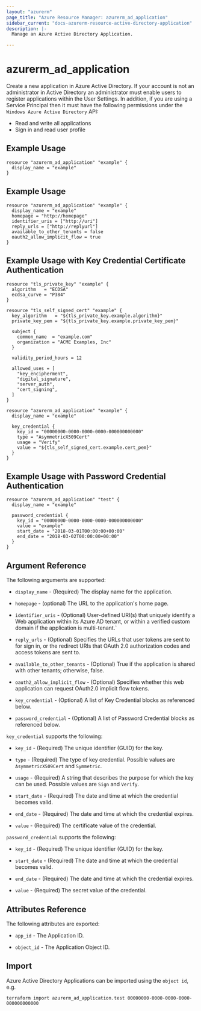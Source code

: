 ```yaml
---
layout: "azurerm"
page_title: "Azure Resource Manager: azurerm_ad_application"
sidebar_current: "docs-azurerm-resource-active-directory-application"
description: |-
  Manage an Azure Active Directory Application.

---
```


# azurerm_ad_application

Create a new application in Azure Active Directory. If your account is not an administrator in Active Directory an administrator must enable users to register applications within the User Settings. In addition, if you are using a Service Principal then it must have the following permissions under the `Windows Azure Active Directory` API:

* Read and write all applications
* Sign in and read user profile

## Example Usage

```hcl
resource "azurerm_ad_application" "example" {
  display_name = "example"
}
```

## Example Usage

```hcl
resource "azurerm_ad_application" "example" {
  display_name = "example"
  homepage = "http://homepage"
  identifier_uris = ["http://uri"]
  reply_urls = ["http://replyurl"]
  available_to_other_tenants = false
  oauth2_allow_implicit_flow = true
}
```

## Example Usage with Key Credential Certificate Authentication

```hcl
resource "tls_private_key" "example" {
  algorithm   = "ECDSA"
  ecdsa_curve = "P384"
}

resource "tls_self_signed_cert" "example" {
  key_algorithm   = "${tls_private_key.example.algorithm}"
  private_key_pem = "${tls_private_key.example.private_key_pem}"

  subject {
    common_name  = "example.com"
    organization = "ACME Examples, Inc"
  }

  validity_period_hours = 12

  allowed_uses = [
    "key_encipherment",
    "digital_signature",
    "server_auth",
    "cert_signing",
  ]
}

resource "azurerm_ad_application" "example" {
  display_name = "example"

  key_credential {
    key_id = "00000000-0000-0000-0000-000000000000"
    type = "AsymmetricX509Cert"
    usage = "Verify"
    value = "${tls_self_signed_cert.example.cert_pem}"
  }
}
```

## Example Usage with Password Credential Authentication

```hcl
resource "azurerm_ad_application" "test" {
  display_name = "example"

  password_credential {
    key_id = "00000000-0000-0000-0000-000000000000"
    value = "example"
    start_date = "2018-03-01T00:00:00+00:00"
    end_date = "2018-03-02T00:00:00+00:00"
  }
}
```

## Argument Reference

The following arguments are supported:

* `display_name` - (Required) The display name for the application.

* `homepage` - (optional) The URL to the application's home page.

* `identifier_uris` - (Optional) User-defined URI(s) that uniquely identify a Web application within its Azure AD tenant, or within a verified custom domain if the application is multi-tenant.`

* `reply_urls` - (Optional) Specifies the URLs that user tokens are sent to for sign in, or the redirect URIs that OAuth 2.0 authorization codes and access tokens are sent to.

* `available_to_other_tenants` - (Optional) True if the application is shared with other tenants; otherwise, false.

* `oauth2_allow_implicit_flow` - (Optional) Specifies whether this web application can request OAuth2.0 implicit flow tokens.

* `key_credential` - (Optional) A list of Key Credential blocks as referenced below.

* `password_credential` - (Optional) A list of Password Credential blocks as referenced below.

`key_credential` supports the following:

* `key_id` - (Required) The unique identifier (GUID) for the key.

* `type` - (Required) The type of key credential. Possible values are `AsymmetricX509Cert` and `Symmetric`.

* `usage` - (Required) A string that describes the purpose for which the key can be used. Possible values are `Sign` and `Verify`.

* `start_date` - (Required) The date and time at which the credential becomes valid.

* `end_date` - (Required) The date and time at which the credential expires.

* `value` - (Required) The certificate value of the credential.

`password_credential` supports the following:

* `key_id` - (Required) The unique identifier (GUID) for the key.

* `start_date` - (Required) The date and time at which the credential becomes valid.

* `end_date` - (Required) The date and time at which the credential expires.

* `value` - (Required) The secret value of the credential.

## Attributes Reference

The following attributes are exported:

* `app_id` - The Application ID.

* `object_id` - The Application Object ID.

## Import

Azure Active Directory Applications can be imported using the `object id`, e.g.

```shell
terraform import azurerm_ad_application.test 00000000-0000-0000-0000-000000000000
```
